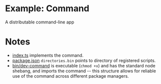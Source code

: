 # Example: Command

A distributable command-line app

# Notes

- [index.ts](./src/index.ts) implements the command.
- [package.json](./package.json) `directories.bin` points to directory of registered scripts.
- [bin/dev-command](./bin/dev-command) is executable (`chmod +x`) and has the standard node shebang, and imports the command -- this structure allows for reliable use of the command across different package managers.
